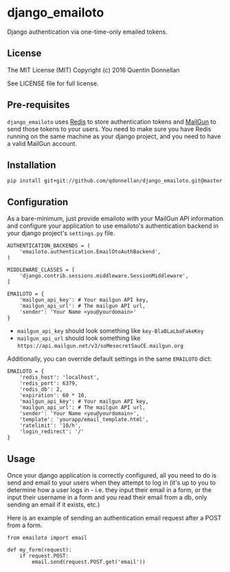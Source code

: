 # django_emailoto

Django authentication via one-time-only emailed tokens. 

## License
The MIT License (MIT)
Copyright (c) 2016 Quentin Donnellan

See LICENSE file for full license.

## Pre-requisites
`django_emailoto` uses [Redis](http://redis.io/) to store authentication tokens and [MailGun](http://www.mailgun.com/) to send
those tokens to your users. You need to make sure you have Redis running on the
same machine as your django project, and you need to have a valid MailGun account.

## Installation

```
pip install git+git://github.com/qdonnellan/django_emailoto.git@master
```

## Configuration

As a bare-minimum, just provide emailoto with your MailGun API information
and configure your application to use emailoto's authentication backend 
in your django project's `settings.py` file.

```
AUTHENTICATION_BACKENDS = (
    'emailoto.authentication.EmailOtoAuthBackend',
)

MIDDLEWARE_CLASSES = [
    'django.contrib.sessions.middleware.SessionMiddleware',
]

EMAILOTO = {
    'mailgun_api_key': # Your mailgun API key,
    'mailgun_api_url': # The mailgun API url,
    'sender': 'Your Name <you@yourdomain>'
}
```

- `mailgun_api_key` should look something like `key-BlaBLaLbaFakeKey`
- `mailgun_api_url` should look something like `https://api.mailgun.net/v3/soMesecretSauCE.mailgun.org`

Additionally, you can override default settings in the same `EMAILOTO` dict:

```
EMAILOTO = {
    'redis_host': 'localhost',
    'redis_port': 6379,
    'redis_db': 2,
    'expiration': 60 * 10,
    'mailgun_api_key': # Your mailgun API key,
    'mailgun_api_url': # The mailgun API url,
    'sender': 'Your Name <you@yourdomain>',
    'template': 'yourapp/email_template.html',
    'ratelimit': '10/h',
    'login_redirect': '/'
}
```

## Usage
Once your django application is correctly configured, all you need to do is send
and email to your users when they attempt to log in (it's up to you to determine
how a user logs in - i.e. they input their email in a form, or the input their username
in a form and you read their email from a db, only sending an email if it exists, etc.)

Here is an example of sending an authentication email request after a POST from
a form.

```
from emailoto import email

def my_form(request):
    if request.POST:
        email.send(request.POST.get('email'))
```


